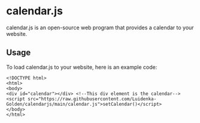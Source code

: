 # calendar.js
calendar.js is an open-source web program that provides a calendar to your website.

## Usage
To load calendar.js to your website, here is an example code:
```
<!DOCTYPE html>
<html>
<body>
<div id="calendar"></div> <!--This div element is the calendar-->
<script src="https://raw.githubusercontent.com/Luidenka-Golden/calendarjs/main/calendar.js">setCalendar()</script>
</body>
</html>
```
